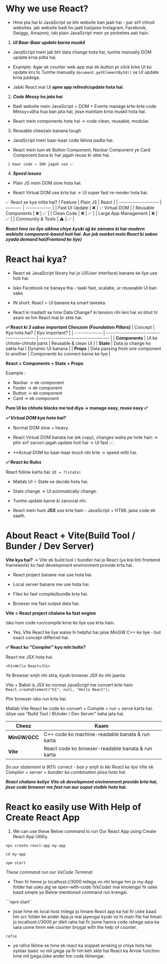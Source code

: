 # Why we use React?
- Hme pta hai ki JavaScript se bhi website ban jaati hai - par sirf chhoit websites. jab website badi ho jaati hai(jaise Instagram, Facebook, Swiggy, Amazon), tab plain JavaScript mein ye porbelms aati hain.

1. ***UI Baar-Baar update karna muskil***

- JavaScript mein jab bhi data change hota hai, tumhe manually DOM update krna pdta hai.

- Example: Agar ek counter web app mai ek button pr click krke UI ko update kru to Tumhe manually ```document.getElementById()```
se UI update krna padega.

- Jabki React mai UI **apne app refresh/update hota hai**.

2. ***Code Messy ho jata hai***

- Badi website mein JavaScript + DOM + Events manage krte-krte code Messy+uljha hua ban jata hai, jisse maintain krna muskil hota hai.

- React mein components hote hai →
code clean, reusable, modular.

3. Reusable cheezain banana tough 

- JavaScript mein baar-baar code likhna padta hai.

- React mein tum ek Button Component, Navbar Component ye Card Component bana kr har jagah reuse kr skte hai.

``` 1 baar code → 100 jagah use ✅```

4. ***Speed issues***

- Plain JS mein DOM slow hota hai.

- React Virtual DOM use krta hai → UI super fast re-render hota hai.

✅ React se kya milta hai?
| Feature              | Plain JS | React         |
| -------------------- | -------- | ------------- |
| Fast UI Update       | ❌        | ✅ Virtual DOM |
| Reusable Components  | ❌        | ✅             |
| Clean Code           | ❌        | ✅             |
| Large App Management | ❌        | ✅             |
| Community & Tools    | ⚠️       | ✅             |

***React hme iss liye sikhna chiye kyuki ajj ke zamane ki har modern webisite component-based hoti hai. Aur job market mein React ki sabse zyada demand hai(Frontend ke liye)***

# React hai kya?

- React ek JavaScript library hai jo UI(User interface) banane ke liye use hoti hai.

- Isko Facebook ne banaya tha - taaki fast, scalabe, ur reuseable UI ban sake.

- IN short: React = UI banane ka smart tareeka.

- React ki madadt se hme Data Change? ki tension nhi leni hai vo bhut hi asani se hm React mai kr skte hai.

***✅ React ki 3 sabse important Cheezein (Foundation Pillars)***
| Concept        | Kya hota hai?                              | Kyu important?                      |
| -------------- | ------------------------------------------ | ----------------------------------- |
| **Components** | UI ke chhote-chhote parts                  | Reusable & clean UI                 |
| **State**      | Data jo change ho sakta hai                | Dynamic UI banana                   |
| **Props**      | Data passing from one component to another | Components ko connect karne ke liye |

**React = Components + State + Props**

Example :

- Navbar → ek component
- Footer → ek component
- Button → ek component
- Card → ek component

**Pure UI ko chhote blocks me tod diya → manage easy, reuse easy ✅**

***✅ Virtual DOM kya hota hai?***
- Normal DOM slow + heavy.
- React Virtual DOM banata hai (ek copy), changes waha pe hote hain → phir sirf zaroori jagah update hoti hai → UI fast ✅.

- **Actual DOM ko baar-baar touch  nhi krte → speed milti hai.


***✅ React ke Rules***

React follow karta hai:
```UI = f(state)```

- Matlab UI = State se decide hota hai.
- State change → UI automatically change.
- Tumhe update karne ki zaroorat nhi.

- React mein hum **JSX** use krte hain - JavaScript + HTML jaise code ek saath.

# About React + Vite(Build Tool / Bunder / Dev Server)

**Vite kya hai?** → Vite ek build tool / bundler hai jo React (ya kisi bhi frontend framework) ko fast development environment provide krta hai.

- React project banane mai use hota hai.

- Local server banane me use hota hai.

- Files ko fast compile/bundle krta hai.

- Browser me fast output deta hai.

**Vite = React project chalane ka fast engine**

isko hum code run/compile krne ke liye use krta hain.

- Yes, VIte React ke liye waise hi helpful hai jaise MinGW C++ ke liye - but exact concept differnet hai.

**✅ React ko "Compiler" kyu mhi bolte?**

React me JSX hota hai:

```<h1>Hello React</h1>```

Ye Browser smjh nhi skta, kyuki browser JSX ko nhi jaanta.

Vite + Babel is JSX ko normal JavaScript me convert krte hain:
```React.createElement("h1", null, "Hello React");```

Phir browser isko run krta hai.

Matlab Vite React ke code ko convert + Compile + run + serve karta hai.
isliye use "Build Tool / BUnder / Dev Server" kaha jata hai.

| Cheez         | Kaam                                              |
| ------------- | ------------------------------------------------- |
| **MinGW/GCC** | C++ code ko machine-readable banata & run karta   |
| **Vite**      | React code ko browser-readable banata & run karta |

*So our statement is 90% correct - bas y smjh lo kki React ke liye VIte ek Compiler + server + bundler ka combination jaisa hota hai.*

***React chalane keliye Vite ek development environment provide krta hai, jisse code browser me fast run aur ouput visible hota hai.***


# React ko easily use With Help of Create React App

1. We can use these Below command to run Our React App using Create React App Utility.

 ```npx create-react-app my-app```

 ```cd my-app```

```npm start```


 *These command run our VsCode Terminal* 

 - Then fir hmne jo localhost://3000 milega vo nhi lengai hm jo my-App folder hai usko alg se open-with-code (VsCode) mai kholengai fir uske baad simple ye Below mentioned command run krengai.

 ```npm start`` 

 - jisse hme ek local host milega jo hmare React app ka hai fir uske baad hm src folder ke ander App.js mai jayengai kyuki vo hi main file hai hmari jo localhost://3000 pr dikh raha hai fir jisme hamra code rahega sara ka sara usme hmm eek counter bnygai with the help of counter.

 ```rafce```
 - ye rafce likhne se hme ek react ka snippet wroking jo chiye hota hai syntax basic vo mil jyega ya fir hm keh skte hai React ka Arrow function hme mil jyega jiske ander hm code likhengai.